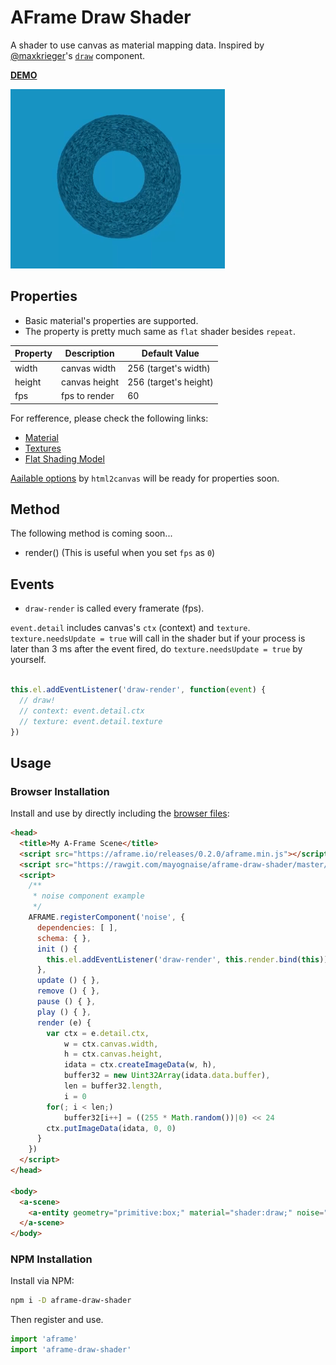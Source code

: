 # AFrame Draw Shader

A shader to use canvas as material mapping data. Inspired by [@maxkrieger](https://github.com/maxkrieger)'s [`draw`](https://github.com/maxkrieger/aframe-draw-component) component.

**[DEMO](https://mayognaise.github.io/aframe-draw-shader/basic/index.html)**

![example](example.gif)


## Properties

- Basic material's properties are supported.
- The property is pretty much same as `flat` shader besides `repeat`.

| Property | Description | Default Value |
| -------- | ----------- | ------------- |
| width | canvas width | 256 (target's width) |
| height | canvas height | 256 (target's height) |
| fps | fps to render | 60 |

For refference, please check the following links:
- [Material](https://aframe.io/docs/components/material.html)
- [Textures](https://aframe.io/docs/components/material.html#Textures)
- [Flat Shading Model](https://aframe.io/docs/core/shaders.html#Flat-Shading-Model)

[Aailable options](https://html2canvas.hertzen.com/documentation.html#available-options) by `html2canvas` will be ready for properties soon.

## Method

The following method is coming soon...

- render() (This is useful when you set `fps` as `0`)

## Events

- `draw-render` is called every framerate (fps). 

`event.detail` includes canvas's `ctx` (context) and `texture`.
`texture.needsUpdate = true` will call in the shader but
if your process is later than 3 ms after the event fired,
do `texture.needsUpdate = true` by yourself.

```js

this.el.addEventListener('draw-render', function(event) {
  // draw!
  // context: event.detail.ctx
  // texture: event.detail.texture
})

```

## Usage

### Browser Installation

Install and use by directly including the [browser files](dist):

```html
<head>
  <title>My A-Frame Scene</title>
  <script src="https://aframe.io/releases/0.2.0/aframe.min.js"></script>
  <script src="https://rawgit.com/mayognaise/aframe-draw-shader/master/dist/aframe-draw-shader.min.js"></script>
  <script>
    /**
     * noise component example
     */
    AFRAME.registerComponent('noise', {
      dependencies: [ ],
      schema: { },
      init () {
        this.el.addEventListener('draw-render', this.render.bind(this))
      },
      update () { },
      remove () { },
      pause () { },
      play () { },
      render (e) {
        var ctx = e.detail.ctx,
            w = ctx.canvas.width,
            h = ctx.canvas.height,
            idata = ctx.createImageData(w, h),
            buffer32 = new Uint32Array(idata.data.buffer),
            len = buffer32.length,
            i = 0
        for(; i < len;)
            buffer32[i++] = ((255 * Math.random())|0) << 24
        ctx.putImageData(idata, 0, 0)
      }
    })
  </script>
</head>

<body>
  <a-scene>
    <a-entity geometry="primitive:box;" material="shader:draw;" noise=""></a-entity>
  </a-scene>
</body>
```

### NPM Installation

Install via NPM:

```bash
npm i -D aframe-draw-shader
```

Then register and use.

```js
import 'aframe'
import 'aframe-draw-shader'
```



